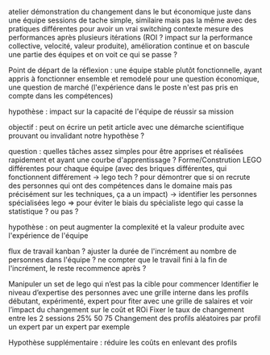 atelier démonstration du changement dans le but économique juste dans une équipe
sessions de tache simple, similaire mais pas la même avec des pratiques différentes pour avoir un vrai switching contexte
mesure des performances après plusieurs itérations (ROI ? impact sur la performance collective, velocité, valeur produite), amélioration continue
et on bascule une partie des équipes et on voit ce qui se passe ?

Point de départ de la réflexion : une équipe stable plutôt fonctionnelle, ayant appris à fonctionner ensemble et remodelé pour une question économique, une question de marché (l'expérience dans le poste n'est pas pris en compte dans les compétences)

hypothèse : impact sur la capacité de l'équipe de réussir sa mission

objectif : peut on écrire un petit article avec une démarche scientifique prouvant ou invalidant notre hypothèse ?

question : quelles tâches assez simples pour être apprises et réalisées rapidement et ayant une courbe d'apprentissage ?
Forme/Constrution LEGO différentes pour chaque équipe (avec des briques différentes, qui fonctionnent différement -> lego tech ? pour démontrer que si on recrute des personnes qui ont des compétences dans le domaine mais pas précisément sur les techniques,  ça a un impact)
-> identifier les personnes spécialisées lego => pour éviter le biais du spécialiste lego qui casse la statistique ? ou pas ?

hypothèse : on peut augmenter la complexité et la valeur produite avec l'expérience de l'équipe

flux de travail kanban ? ajuster la durée de l'incrément au nombre de personnes dans l'équipe ? ne compter que le travail fini à la fin de l'incrément, le reste recommence après ?

Manipuler un set de lego qui n’est pas la cible pour commencer
Identifier le niveau d’expertise des personnes avec une grille interne dans les profils débutant, expérimenté, expert pour fiter avec une grille de salaires et voir l’impact du changement sur le coût et ROi
Fixer le taux de changement entre les 2 sessions 25% 50 75
Changement des profils aléatoires par profil un expert par un expert par exemple

Hypothèse supplémentaire : réduire les coûts en enlevant des profils 